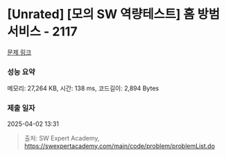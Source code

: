 # [Unrated] [모의 SW 역량테스트] 홈 방범 서비스 - 2117 

[문제 링크](https://swexpertacademy.com/main/code/problem/problemDetail.do?contestProbId=AV5V61LqAf8DFAWu) 

### 성능 요약

메모리: 27,264 KB, 시간: 138 ms, 코드길이: 2,894 Bytes

### 제출 일자

2025-04-02 13:31



> 출처: SW Expert Academy, https://swexpertacademy.com/main/code/problem/problemList.do